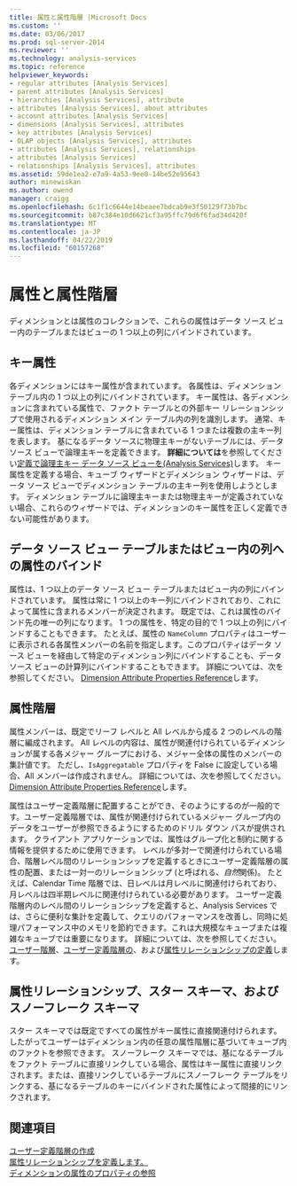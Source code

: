 ```yaml
---
title: 属性と属性階層 |Microsoft Docs
ms.custom: ''
ms.date: 03/06/2017
ms.prod: sql-server-2014
ms.reviewer: ''
ms.technology: analysis-services
ms.topic: reference
helpviewer_keywords:
- regular attributes [Analysis Services]
- parent attributes [Analysis Services]
- hierarchies [Analysis Services], attribute
- attributes [Analysis Services], about attributes
- account attributes [Analysis Services]
- dimensions [Analysis Services], attributes
- key attributes [Analysis Services]
- OLAP objects [Analysis Services], attributes
- attributes [Analysis Services], relationships
- attributes [Analysis Services]
- relationships [Analysis Services], attributes
ms.assetid: 59de1ea2-e7a9-4a53-9ee0-14be52e95643
author: minewiskan
ms.author: owend
manager: craigg
ms.openlocfilehash: 6c1f1c6644e14beaee7bdcab9e3f50129f73b7bc
ms.sourcegitcommit: b87c384e10d6621cf3a95ffc79d6f6fad34d420f
ms.translationtype: MT
ms.contentlocale: ja-JP
ms.lasthandoff: 04/22/2019
ms.locfileid: "60157268"
---
```

# <a name="attributes-and-attribute-hierarchies"></a>属性と属性階層
  ディメンションとは属性のコレクションで、これらの属性はデータ ソース ビュー内のテーブルまたはビューの 1 つ以上の列にバインドされています。  
  
## <a name="key-attribute"></a>キー属性  
 各ディメンションにはキー属性が含まれています。 各属性は、ディメンション テーブル内の 1 つ以上の列にバインドされています。 キー属性は、各ディメンションに含まれている属性で、ファクト テーブルとの外部キー リレーションシップで使用されるディメンション メイン テーブル内の列を識別します。 通常、キー属性は、ディメンション テーブルに含まれている 1 つまたは複数の主キー列を表します。 基になるデータ ソースに物理主キーがないテーブルには、データ ソース ビューで論理主キーを定義できます。 **詳細については**を参照してください[定義で論理主キー データ ソース ビューを&#40;Analysis Services&#41;](../multidimensional-models/define-logical-primary-keys-in-a-data-source-view-analysis-services.md)します。 キー属性を定義する場合、キューブ ウィザードとディメンション ウィザードは、データ ソース ビューでディメンション テーブルの主キー列を使用しようとします。 ディメンション テーブルに論理主キーまたは物理主キーが定義されていない場合、これらのウィザードでは、ディメンションのキー属性を正しく定義できない可能性があります。  
  
## <a name="binding-an-attribute-to-columns-in-data-source-view-tables-or-views"></a>データ ソース ビュー テーブルまたはビュー内の列への属性のバインド  
 属性は、1 つ以上のデータ ソース ビュー テーブルまたはビュー内の列にバインドされています。 属性は常に 1 つ以上のキー列にバインドされており、これによって属性に含まれるメンバーが決定されます。 既定では、これは属性のバインド先の唯一の列になります。 1 つの属性を、特定の目的で 1 つ以上の列にバインドすることもできます。 たとえば、属性の `NameColumn` プロパティはユーザーに表示される各属性メンバーの名前を指定します。このプロパティはデータ ソース ビューを経由して特定のディメンション列にバインドすることも、データ ソース ビューの計算列にバインドすることもできます。 詳細については、次を参照してください。 [Dimension Attribute Properties Reference](../multidimensional-models/dimension-attribute-properties-reference.md)します。  
  
## <a name="attribute-hierarchies"></a>属性階層  
 属性メンバーは、既定でリーフ レベルと All レベルから成る 2 つのレベルの階層に編成されます。 All レベルの内容は、属性が関連付けられているディメンションが属する各メジャー グループにおける、メジャー全体の属性のメンバーの集計値です。 ただし、`IsAggregatable` プロパティを False に設定している場合、All メンバーは作成されません。 詳細については、次を参照してください。 [Dimension Attribute Properties Reference](../multidimensional-models/dimension-attribute-properties-reference.md)します。  
  
 属性はユーザー定義階層に配置することができ、そのようにするのが一般的です。ユーザー定義階層では、属性が関連付けられているメジャー グループ内のデータをユーザーが参照できるようにするためのドリル ダウン パスが提供されます。 クライアント アプリケーションでは、属性はグループ化と制約に関する情報を提供するために使用できます。 レベルが多対一で関連付けられている場合、階層レベル間のリレーションシップを定義するときにユーザー定義階層の属性の配置、または一対一のリレーションシップ (と呼ばれる、*自然*関係)。 たとえば、Calendar Time 階層では、日レベルは月レベルに関連付けられており、月レベルは四半期レベルに関連付けられている必要があります。 ユーザー定義階層内のレベル間のリレーションシップを定義すると、Analysis Services では、さらに便利な集計を定義して、クエリのパフォーマンスを改善し、同時に処理パフォーマンス中のメモリを節約できます。これは大規模なキューブまたは複雑なキューブでは重要になります。 詳細については、次を参照してください。[ユーザー階層](user-hierarchies.md)、[ユーザー定義階層の](../multidimensional-models/user-defined-hierarchies-create.md)、および[属性リレーションシップの定義](../multidimensional-models/attribute-relationships-define.md)します。  
  
## <a name="attribute-relationships-star-schemas-and-snowflake-schemas"></a>属性リレーションシップ、スター スキーマ、およびスノーフレーク スキーマ  
 スター スキーマでは既定ですべての属性がキー属性に直接関連付けられます。したがってユーザーはディメンション内の任意の属性階層に基づいてキューブ内のファクトを参照できます。 スノーフレーク スキーマでは、基になるテーブルをファクト テーブルに直接リンクしている場合、属性はキー属性に直接リンクされます。または、直接リンクしているテーブルにスノーフレーク テーブルをリンクする、基になるテーブルのキーにバインドされた属性によって間接的にリンクされます。  
  
## <a name="see-also"></a>関連項目  
 [ユーザー定義階層の作成](../multidimensional-models/user-defined-hierarchies-create.md)   
 [属性リレーションシップを定義します。](../multidimensional-models/attribute-relationships-define.md)   
 [ディメンションの属性のプロパティの参照](../multidimensional-models/dimension-attribute-properties-reference.md)  
  
  
